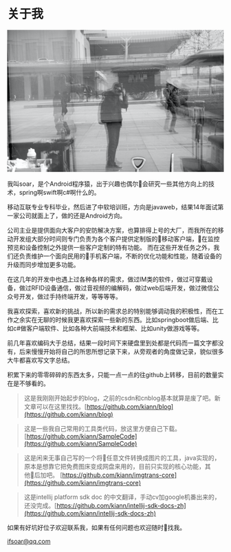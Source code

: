 

# 关于我

<img src="md/isme.png" width="900"/>

我叫soar，是个Android程序猿，出于兴趣也偶尔会研究一些其他方向上的技术，spring啊swift啊c#啊什么的。

移动互联专业专科毕业，然后进了中软培训班，方向是javaweb，结果14年面试第一家公司就面上了，做的还是Android方向。

公司主业是提供面向大客户的安防解决方案，也算排得上号的大厂，而我所在的移动开发组大部分时间则专门负责为各个客户提供定制版的移动客户端，在监控预览和设备控制之外提供一些客户定制的特有功能。
而在这些开发任务之外，我们还负责维护一个面向民用的手机客户端，不断的优化功能和性能，随着设备的升级而同步增加更多功能。

在这几年的开发中也遇上过各种各样的需求，做过IM类的软件，做过可穿戴设备，做过RFID设备通信，做过音视频的编解码，做过web后端开发，做过微信公众号开发，做过手持终端开发，等等等等。

我喜欢探索，喜欢新的挑战，所以新的需求总的特别能够调动我的积极性，而在工作之余实在无聊的时候我更喜欢探索一些新的东西。比如springboot做后端、比如c#做客户端软件、比如各种大前端技术和框架、比如unity做游戏等等。


前几年喜欢编码大于总结，结果一段时间下来硬盘里到处都是代码而一篇文字都没有，后来慢慢开始将自己的所思所想记录下来，从旁观者的角度做记录，貌似很多大牛都喜欢写文字总结。

积累下来的零零碎碎的东西太多，只能一点一点的往github上转移，目前的数量实在是不够看的。

>这是我刚刚开始起步的blog，之前的csdn和cnblog基本就算是废了吧。新文章可以在这里找找。[https://github.com/kiann/blog](https://github.com/kiann/blog)


>这是一些我自己常用的工具类代码，放这里方便自己下载。
[https://github.com/kiann/SampleCode](https://github.com/kiann/SampleCode)


>这是闲来无事自己写的一个将任意文件转换成图片的工具，java实现的，原本是想靠它把免费图床变成网盘来用的，目前只实现的核心功能，其他后加吧。
[https://github.com/kiann/imgtrans-core](https://github.com/kiann/imgtrans-core)


>这是intellij platform sdk doc 的中文翻译，手动cv加google机番出来的，还没完成。[https://github.com/kiann/intellij-sdk-docs-zh](https://github.com/kiann/intellij-sdk-docs-zh)


如果有好坑好位子欢迎联系我，如果有任何问题也欢迎随时找我。

[ifsoar@qq.com](mailto:ifsoar@qq.com)